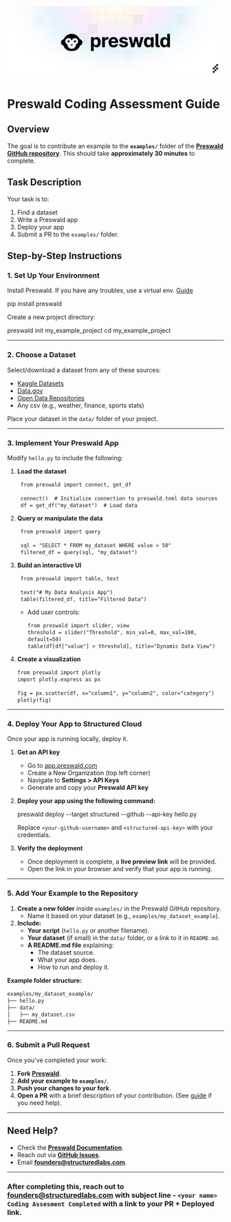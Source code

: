 <p align="center">
  <img src="./PreswaldBanner.png" alt="Logo">
</p>

# **Preswald Coding Assessment Guide**

## **Overview**

The goal is to contribute an example to the **`examples/`** folder of the **[Preswald GitHub repository](https://github.com/StructuredLabs/preswald)**. This should take **approximately 30 minutes** to complete.

## **Task Description**

Your task is to:

1. Find a dataset
2. Write a Preswald app 
3. Deploy your app
4. Submit a PR to the `examples/` folder.

## **Step-by-Step Instructions**

### **1. Set Up Your Environment**

Install Preswald. If you have any troubles, use a virtual env. [Guide](https://docs.preswald.com/usage/troubleshooting#set-up-a-virtual-environment)

pip install preswald

Create a new project directory:

preswald init my_example_project
cd my_example_project

---

### **2. Choose a Dataset**

Select/download a dataset from any of these sources:

- [Kaggle Datasets](https://www.kaggle.com/datasets)
- [Data.gov](https://www.data.gov/)
- [Open Data Repositories](https://github.com/awesomedata/awesome-public-datasets)
- Any csv (e.g., weather, finance, sports stats)

Place your dataset in the `data/` folder of your project.

---

### **3. Implement Your Preswald App**

Modify `hello.py` to include the following:

1. **Load the dataset**
            
        from preswald import connect, get_df
        
        connect()  # Initialize connection to preswald.toml data sources
        df = get_df("my_dataset")  # Load data
        
2. **Query or manipulate the data**
            
        
        from preswald import query
        
        sql = "SELECT * FROM my_dataset WHERE value > 50"
        filtered_df = query(sql, "my_dataset")
        
3. **Build an interactive UI**
            
        from preswald import table, text
        
        text("# My Data Analysis App")
        table(filtered_df, title="Filtered Data")
        
    - Add user controls:
        ```
        from preswald import slider, view
        threshold = slider("Threshold", min_val=0, max_val=100, default=50)
        table(df[df["value"] > threshold], title="Dynamic Data View")
        ```
4. **Create a visualization**

    ```
    from preswald import plotly
    import plotly.express as px
    
    fig = px.scatter(df, x="column1", y="column2", color="category")
    plotly(fig)
    ```
---

### **4. Deploy Your App to Structured Cloud**

Once your app is running locally, deploy it.

1. **Get an API key**
    
    - Go to [app.preswald.com](https://app.preswald.com/)
    - Create a New Organization (top left corner)
    - Navigate to **Settings > API Keys**
    - Generate and copy your **Preswald API key**
      
2. **Deploy your app using the following command:**
    
    preswald deploy --target structured --github <your-github-username> --api-key <structured-api-key> hello.py

    Replace `<your-github-username>` and `<structured-api-key>` with your credentials.
    
3. **Verify the deployment**
    
    - Once deployment is complete, a **live preview link** will be provided.
    - Open the link in your browser and verify that your app is running.

---

### **5. Add Your Example to the Repository**

1. **Create a new folder** inside `examples/` in the Preswald GitHub repository.
    - Name it based on your dataset (e.g., `examples/my_dataset_example`).
2. **Include:**
    - **Your script** (`hello.py` or another filename).
    - **Your dataset** (if small) in the `data/` folder, or a link to it in `README.md`.
    - **A README.md file** explaining:
        - The dataset source.
        - What your app does.
        - How to run and deploy it.

**Example folder structure:**

```
examples/my_dataset_example/
├── hello.py
├── data/
│   ├── my_dataset.csv
├── README.md
```
---

### **6. Submit a Pull Request**

Once you've completed your work:

1. **Fork [Preswald](https://github.com/StructuredLabs/preswald)**.
2. **Add your example to `examples/`**.
3. **Push your changes to your fork**.
4. **Open a PR** with a brief description of your contribution. (See [guide](https://github.com/StructuredLabs/preswald/blob/main/CONTRIBUTING.md) if you need help).

---

## **Need Help?**

- Check the **[Preswald Documentation](https://docs.preswald.com/)**.
- Reach out via [**GitHub Issues**](https://github.com/StructuredLabs/preswald/issues).
- Email **[founders@structuredlabs.com](mailto:founders@structuredlabs.com)**.

---

### **After completing this, reach out to founders@structuredlabs.com with subject line - `<your name> Coding Assesment Completed`** with a link to your PR + Deployed link.
